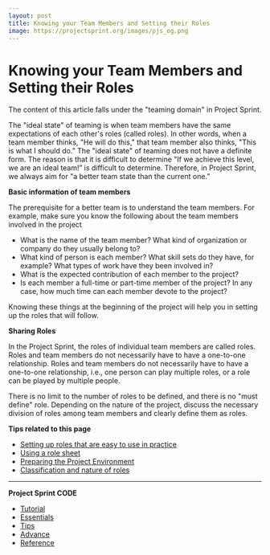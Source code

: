 ```yaml
---
layout: post
title: Knowing your Team Members and Setting their Roles
image: https://projectsprint.org/images/pjs_og.png
---
```


# Knowing your Team Members and Setting their Roles

The content of this article falls under the "teaming domain" in Project Sprint.

The "ideal state" of teaming is when team members have the same expectations of each other's roles (called roles). In other words, when a team member thinks, "He will do this," that team member also thinks, "This is what I should do.” The "ideal state" of teaming does not have a definite form. The reason is that it is difficult to determine "If we achieve this level, we are an ideal team!” is difficult to determine. Therefore, in Project Sprint, we always aim for "a better team state than the current one.”

**Basic information of team members**

The prerequisite for a better team is to understand the team members. For example, make sure you know the following about the team members involved in the project

* What is the name of the team member? What kind of organization or company do they usually belong to?
* What kind of person is each member? What skill sets do they have, for example? What types of work have they been involved in?
* What is the expected contribution of each member to the project?
* Is each member a full-time or part-time member of the project? In any case, how much time can each member devote to the project?

Knowing these things at the beginning of the project will help you in setting up the roles that will follow.

**Sharing Roles**

In the Project Sprint, the roles of individual team members are called roles. Roles and team members do not necessarily have to have a one-to-one relationship. Roles and team members do not necessarily have to have a one-to-one relationship, i.e., one person can play multiple roles, or a role can be played by multiple people.

There is no limit to the number of roles to be defined, and there is no "must define" role. Depending on the nature of the project, discuss the necessary division of roles among team members and clearly define them as roles.

**Tips related to this page**

* [Setting up roles that are easy to use in practice](../tips/tips5.md)
* [Using a role sheet](../tips/tips6.md)
* [Preparing the Project Environment](../tips/tips4.md)
* [Classification and nature of roles](../tips/tips13.md)

***

**Project Sprint CODE**

* [Tutorial](../../oldversions/v2\_2\_0/en/code/tutorial/index.md)
* [Essentials](../../oldversions/v2\_2\_0/en/code/essentials.md)
* [Tips](broken-reference)
* [Advance](../advance.md)
* [Reference](../reference.md)
